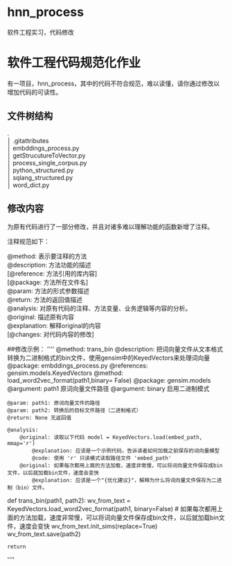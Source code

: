 # hnn_process
软件工程实习，代码修改

# 软件工程代码规范化作业

有一项目，hnn_process，其中的代码不符合规范，难以读懂，请你通过修改以增加代码的可读性。

## 文件树结构

.<br>
│  .gitattributes<br>
│  embddings_process.py<br>
│  getStrucutureToVector.py<br>
│  process_single_corpus.py<br>
│  python_structured.py<br>
│  sqlang_structured.py<br>
│  word_dict.py<br>

## 修改内容

为原有代码进行了一部分修改，并且对诸多难以理解功能的函数新增了注释。

注释规范如下：

@method: 表示要注释的方法<br>
@description: 方法功能的描述<br>
[@reference: 方法引用的库内容]<br>
[@package: 方法所在文件名]<br>
@param: 方法的形式参数描述<br>
@return: 方法的返回值描述<br>
@analysis: 对原有代码的注释、方法变量、业务逻辑等内容的分析。<br>
@original: 描述原有内容<br>
@explanation: 解释original的内容<br>
[@changes: 对代码内容的修改]<br>

##修改示例：
''''
@method: trans_bin
    @description: 把词向量文件从文本格式转换为二进制格式的bin文件，使用gensim中的KeyedVectors来处理词向量
    @package: embddings_process.py
    @references:
        gensim.models.KeyedVectors
            @method: load_word2vec_format(path1,binary= False)
                @package: gensim.models
                @argument: path1  原词向量文件路径
                @argument: binary 启用二进制模式
                    
    @param: path1: 原词向量文件的路径
    @param: path2: 转换后的目标文件路径（二进制格式）
    @return: None 无返回值
    
    @analysis:
        @original: 读取以下代码 model = KeyedVectors.load(embed_path, mmap='r')
            @explanation: 应该是一个示例代码，告诉读者如何加载之前保存的词向量模型
            @code: 使用 'r' 只读模式读取路径文件 'embed_path'
        @original: 如果每次都用上面的方法加载，速度非常慢，可以将词向量文件保存成bin文件，以后就加载bin文件，速度会变快
            @explanation: 应该是一个"{优化建议}"，解释为什么将词向量文件保存为二进制（bin）文件。
def trans_bin(path1, path2):
    wv_from_text = KeyedVectors.load_word2vec_format(path1, binary=False)
    # 如果每次都用上面的方法加载，速度非常慢，可以将词向量文件保存成bin文件，以后就加载bin文件，速度会变快
    wv_from_text.init_sims(replace=True)
    wv_from_text.save(path2)

    return
''''
